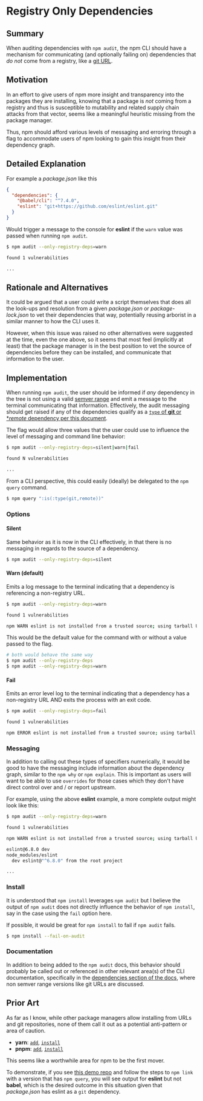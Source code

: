 # Registry Only Dependencies

## Summary

When auditing dependencies with `npm audit`, the npm CLI should have a mechanism for communicating (and optionally failing on) dependencies that _do not_ come from a registry, like a [git URL](https://docs.npmjs.com/cli/v7/configuring-npm/package-json#git-urls-as-dependencies).

## Motivation

In an effort to give users of npm more insight and transparency into the packages they are installing, knowing that a package is _not_ coming from a registry and thus is susceptible to mutability and related supply chain attacks from that vector, seems like a meaningful heuristic missing from the package manager.

Thus, npm should afford various levels of messaging and erroring through a flag to accommodate users of npm looking to gain this insight from their dependency graph.

## Detailed Explanation

For example a _package.json_ like this
```json
{
  "dependencies": {
    "@babel/cli": "^7.4.0",
    "eslint": "git+https://github.com/eslint/eslint.git"
  }
}
```

Would trigger a message to the console for **eslint** if the `warn` value was passed when running `npm audit`.

```sh
$ npm audit --only-registry-deps=warn

found 1 vulnerabilities

...
```

## Rationale and Alternatives

It could be argued that a user could write a script themselves that does all the look-ups and resolution from a given _package.json_ or _package-lock.json_ to vet their dependencies that way, potentially reusing arborist in a similar manner to how the CLI uses it.

However, when this issue was raised no other alternatives were suggested at the time, even the one above, so it seems that most feel (implicitly at least) that the package manager is in the best position to vet the source of dependencies before they can be installed, and communicate that information to the user.

## Implementation

When running `npm audit`, the user should be informed if _any_ dependency in the tree is not using a valid [semver range](https://docs.npmjs.com/cli/v7/configuring-npm/package-json#dependencies) and emit a message to the terminal communicating that information.  Effectively, the audit messaging should get raised if any of the dependencies qualify as a [`type` of **git** or **remote* dependency per this document](https://github.com/npm/npm-package-arg#result-object).

The flag would allow three values that the user could use to influence the level of messaging and command line behavior:
```sh
$ npm audit --only-registry-deps=silent|warn|fail

found N vulnerabilities

...
```

From a CLI perspective, this could easily (ideally) be delegated to the `npm query` command.
```sh
$ npm query ":is(:type(git,remote))"
```

### Options

#### Silent
Same behavior as it is now in the CLI effectively, in that there is no messaging in regards to the source of a dependency.

```sh
$ npm audit --only-registry-deps=silent
```

#### Warn (default)
Emits a log message to the terminal indicating that a dependency is referencing a non-registry URL.  
```sh
$ npm audit --only-registry-deps=warn

found 1 vulnerabilities

npm WARN eslint is not installed from a trusted source; using tarball URL <URL>.  Please read more about our guidelines at https://docs.npmjs.com/cli/....
```

This would be the default value for the command with or without a value passed to the flag.
```sh
# both would behave the same way
$ npm audit --only-registry-deps
$ npm audit --only-registry-deps=warn
```

#### Fail
Emits an error level log to the terminal indicating that a dependency has a non-registry URL AND exits the process with an exit code.

```sh
$ npm audit --only-registry-deps=fail

found 1 vulnerabilities

npm ERROR eslint is not installed from a trusted source; using tarball URL <URL>.  Please read more about our guidelines at https://docs.npmjs.com/cli/....
```

### Messaging

In addition to calling out these types of specifiers numerically, it would be good to have the messaging include information about the dependency graph, similar to the `npm why` or `npm explain`.  This is important as users will want to be able to use `overrides` for those cases which they don't have direct control over and / or report upstream.

For example, using the above **eslint** example, a more complete output might look like this:
```sh
$ npm audit --only-registry-deps=warn

found 1 vulnerabilities

npm WARN eslint is not installed from a trusted source; using tarball URL <URL>.  Please read more about our guidelines at https://docs.npmjs.com/cli/....

eslint@6.8.0 dev
node_modules/eslint
  dev eslint@"^6.8.0" from the root project

...
```

### Install
It is understood that `npm install` leverages `npm audit` but I believe the output of `npm audit` does not directly influence the behavior of `npm install`, say in the case using the `fail` option here.

If possible, it would be great for `npm install` to fail if `npm audit` fails.
```sh
$ npm install --fail-on-audit
```

### Documentation
In addition to being added to the `npm audit` docs, this behavior should probably be called out or referenced in other relevant area(s) of the CLI documentation, specifically in the [dependencies section of the docs](https://docs.npmjs.com/cli/v7/configuring-npm/package-json#git-urls-as-dependencies), where non semver range versions like git URLs are discussed.

## Prior Art

As far as I know, while other package managers allow installing from URLs and git repositories, none of them call it out as a potential anti-pattern or area of caution.
- **yarn**: [`add`](https://classic.yarnpkg.com/en/docs/cli/add#toc-adding-dependencies), [`install`](https://yarnpkg.com/cli/install)
- **pnpm**: [`add`](https://pnpm.io/cli/add#install-from-git-repository), [`install`](https://pnpm.io/cli/install)

This seems like a worthwhile area for npm to be the first mover.

To demonstrate, if you see [this demo repo](https://github.com/thescientist13/npm-query-registry-only-deps-rfc-demo) and follow the steps to `npm link` with a version that has `npm query`, you will see output for **eslint** but not **babel**, which is the desired outcome in this situation given that _package.json_ has eslint as a `git` dependency.